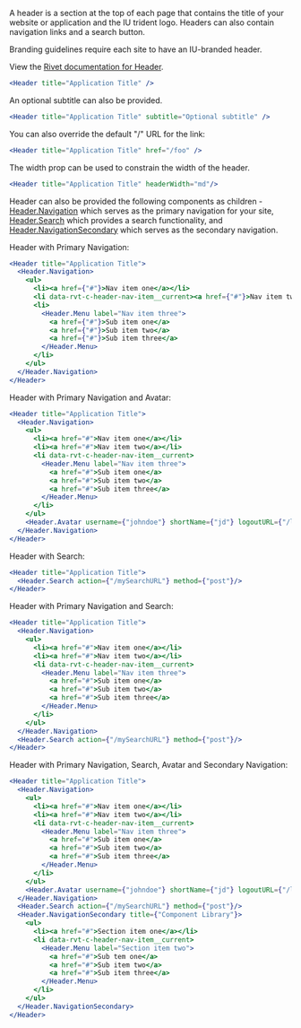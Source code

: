 A header is a section at the top of each page that contains the title of your website or application and the IU trident logo. Headers can also contain navigation links and a search button.

Branding guidelines require each site to have an IU-branded header.

View the [Rivet documentation for Header](https://rivet.iu.edu/components/header/).

<!-- prettier-ignore-start -->
```jsx
<Header title="Application Title" />
```
<!-- prettier-ignore-end -->

An optional subtitle can also be provided.

<!-- prettier-ignore-start -->
```jsx
<Header title="Application Title" subtitle="Optional subtitle" />
```
<!-- prettier-ignore-end -->

You can also override the default "/" URL for the link:

<!-- prettier-ignore-start -->
```jsx
<Header title="Application Title" href="/foo" />
```
<!-- prettier-ignore-end -->

The width prop can be used to constrain the width of the header.

<!-- prettier-ignore-start -->

```jsx
<Header title="Application Title" headerWidth="md"/>
```
<!-- prettier-ignore-end -->

Header can also be provided the following components as children - [Header.Navigation](#/Navigation?id=headernavigation) which serves as the primary navigation for your site, [Header.Search](#/Navigation?id=headersearch) which provides a search functionality, and [Header.NavigationSecondary](#/Navigation?id=headernavigationsecondary) which serves as the secondary navigation.

Header with Primary Navigation:

<!-- prettier-ignore-start -->
```jsx
<Header title="Application Title">
  <Header.Navigation>
    <ul>
      <li><a href={"#"}>Nav item one</a></li>
      <li data-rvt-c-header-nav-item__current><a href={"#"}>Nav item two</a></li>
      <li>
        <Header.Menu label="Nav item three">
          <a href={"#"}>Sub item one</a>
          <a href={"#"}>Sub item two</a>
          <a href={"#"}>Sub item three</a>
        </Header.Menu>
      </li>
    </ul>
  </Header.Navigation>
</Header>
```
<!-- prettier-ignore-end -->

Header with Primary Navigation and Avatar:

<!-- prettier-ignore-start -->
```jsx
<Header title="Application Title">
  <Header.Navigation>
    <ul>
      <li><a href="#">Nav item one</a></li>
      <li><a href="#">Nav item two</a></li>
      <li data-rvt-c-header-nav-item__current>
        <Header.Menu label="Nav item three">
          <a href="#">Sub item one</a>
          <a href="#">Sub item two</a>
          <a href="#">Sub item three</a>
        </Header.Menu>
      </li>
    </ul>
    <Header.Avatar username={"johndoe"} shortName={"jd"} logoutURL={"/logout"} />
  </Header.Navigation>
</Header>
```
<!-- prettier-ignore-end -->

Header with Search:

<!-- prettier-ignore-start -->
```jsx
<Header title="Application Title">
  <Header.Search action={"/mySearchURL"} method={"post"}/>
</Header>
```
<!-- prettier-ignore-end -->

Header with Primary Navigation and Search:

<!-- prettier-ignore-start -->
```jsx
<Header title="Application Title">
  <Header.Navigation>
    <ul>
      <li><a href="#">Nav item one</a></li>
      <li><a href="#">Nav item two</a></li>
      <li data-rvt-c-header-nav-item__current>
        <Header.Menu label="Nav item three">
          <a href="#">Sub item one</a>
          <a href="#">Sub item two</a>
          <a href="#">Sub item three</a>
        </Header.Menu>
      </li>
    </ul>
  </Header.Navigation>
  <Header.Search action={"/mySearchURL"} method={"post"}/>
</Header>
```
<!-- prettier-ignore-end -->

Header with Primary Navigation, Search, Avatar and Secondary Navigation:

<!-- prettier-ignore-start -->
```jsx
<Header title="Application Title">
  <Header.Navigation>
    <ul>
      <li><a href="#">Nav item one</a></li>
      <li><a href="#">Nav item two</a></li>
      <li data-rvt-c-header-nav-item__current>
        <Header.Menu label="Nav item three">
          <a href="#">Sub item one</a>
          <a href="#">Sub item two</a>
          <a href="#">Sub item three</a>
        </Header.Menu>
      </li>
    </ul>
    <Header.Avatar username={"johndoe"} shortName={"jd"} logoutURL={"/logout"} />
  </Header.Navigation>
  <Header.Search action={"/mySearchURL"} method={"post"}/>
  <Header.NavigationSecondary title={"Component Library"}>
    <ul>
      <li><a href="#">Section item one</a></li>
      <li data-rvt-c-header-nav-item__current>
        <Header.Menu label="Section item two">
          <a href="#">Sub tem one</a>
          <a href="#">Sub item two</a>
          <a href="#">Sub item three</a>
        </Header.Menu>
      </li>
    </ul>
  </Header.NavigationSecondary>
</Header>
```
<!-- prettier-ignore-end -->
